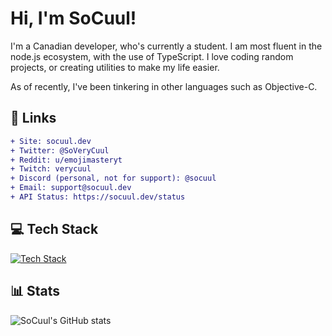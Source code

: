 # Hi, I'm SoCuul!

I'm a Canadian developer, who's currently a student. I am most fluent in the node.js ecosystem, with the use of TypeScript. I love coding random projects, or creating utilities to make my life easier.

As of recently, I've been tinkering in other languages such as Objective-C.

## 📩 Links
```diff
+ Site: socuul.dev
+ Twitter: @SoVeryCuul
+ Reddit: u/emojimasteryt
+ Twitch: verycuul
+ Discord (personal, not for support): @socuul
+ Email: support@socuul.dev
+ API Status: https://socuul.dev/status
```

## 💻 Tech Stack
[![Tech Stack](https://skillicons.dev/icons?i=ts,js,python,html,css,nodejs,git,docker,vue,nuxt,express,bash,nginx,vercel,cloudflare,vite,github,vscode,discord)](https://skillicons.dev)

## 📊 Stats
![SoCuul's GitHub stats](https://github-readme-stats.vercel.app/api?username=socuul&show_icons=true&theme=gotham)
